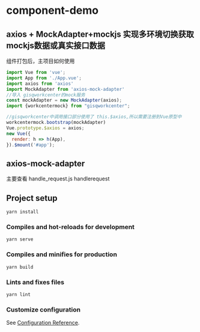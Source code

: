 # component-demo


## axios + MockAdapter+mockjs 实现多环境切换获取mockjs数据或真实接口数据

组件打包后，主项目如何使用
```javascript
import Vue from 'vue';
import App from './App.vue';
import axios from 'axios'
import MockAdapter from 'axios-mock-adapter'
//导入 gisqworkcenter的mock服务
const mockAdapter = new MockAdapter(axios);
import {workcentermock} from "gisqworkcenter";

//gisqworkcenter中调用接口部分使用了 this.$axios,所以需要注册到Vue原型中
workcentermock.bootstrap(mockAdapter)
Vue.prototype.$axios = axios;
new Vue({
  render: h => h(App),
}).$mount('#app');

```

## axios-mock-adapter
主要查看  handle_request.js handlerequest



## Project setup
```
yarn install
```

### Compiles and hot-reloads for development
```
yarn serve
```

### Compiles and minifies for production
```
yarn build
```

### Lints and fixes files
```
yarn lint
```

### Customize configuration
See [Configuration Reference](https://cli.vuejs.org/config/).
